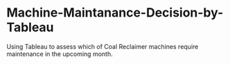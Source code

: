 # Machine-Maintanance-Decision-by-Tableau
Using Tableau to assess which of Coal Reclaimer machines require maintenance in the upcoming month.
